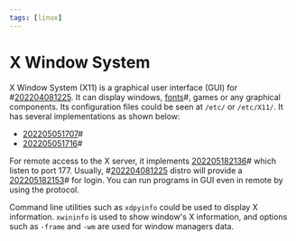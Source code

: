 ```yaml
---
tags: [linux]
---
```


# X Window System

X Window System (X11) is a graphical user interface (GUI) for #[202204081225](202204081225.md).
It can display windows, [fonts](202205051943.md)#, games or any graphical
components. Its configuration files could be seen at `/etc/` or `/etc/X11/`. It
has several implementations as shown below:

- [202205051707](202205051707.md)#
- [202205051716](202205051716.md)#

For remote access to the X server, it implements [202205182136](202205182136.md)# which listen
to port 177. Usually, #[202204081225](202204081225.md) distro will provide a [202205182153](202205182153.md)#
for login. You can run programs in GUI even in remote by using the protocol.

Command line utilities such as `xdpyinfo` could be used to display X
information. `xwininfo` is used to show window's X information, and options such
as `-frame` and `-wm` are used for window managers data.
